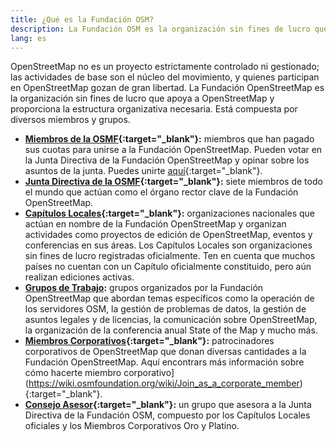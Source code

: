 ```yaml
---
title: ¿Qué es la Fundación OSM?
description: La Fundación OSM es la organización sin fines de lucro que apoya a OSM y proporciona la columna vertebral organizativa necesaria.
lang: es
---
```


OpenStreetMap no es un proyecto estrictamente controlado ni gestionado; las actividades de base son el núcleo del movimiento, y quienes participan en OpenStreetMap gozan de gran libertad. La Fundación OpenStreetMap es la organización sin fines de lucro que apoya a OpenStreetMap y proporciona la estructura organizativa necesaria. Está compuesta por diversos miembros y grupos.

* **[Miembros de la OSMF](https://wiki.osmfoundation.org/wiki/Membership){:target="_blank"}:** miembros que han pagado sus cuotas para unirse a la Fundación OpenStreetMap. Pueden votar en la Junta Directiva de la Fundación OpenStreetMap y opinar sobre los asuntos de la junta. Puedes unirte [aquí](https://wiki.osmfoundation.org/wiki/Membership){:target="_blank"}.
* **[Junta Directiva de la OSMF](https://wiki.osmfoundation.org/wiki/Officers_%26_Board){:target="_blank"}:** siete miembros de todo el mundo que actúan como el órgano rector clave de la Fundación OpenStreetMap.
* **[Capítulos Locales](https://wiki.osmfoundation.org/wiki/Local_Chapters){:target="_blank"}:** organizaciones nacionales que actúan en nombre de la Fundación OpenStreetMap y organizan actividades como proyectos de edición de OpenStreetMap, eventos y conferencias en sus áreas. Los Capítulos Locales son organizaciones sin fines de lucro registradas oficialmente. Ten en cuenta que muchos países no cuentan con un Capítulo oficialmente constituido, pero aún realizan ediciones activas.
* **[Grupos de Trabajo](/about-osm-community/working-groups.md):** grupos organizados por la Fundación OpenStreetMap que abordan temas específicos como la operación de los servidores OSM, la gestión de problemas de datos, la gestión de asuntos legales y de licencias, la comunicación sobre OpenStreetMap, la organización de la conferencia anual State of the Map y mucho más. 
* **[Miembros Corporativos](https://wiki.osmfoundation.org/wiki/Corporate_Members){:target="_blank"}:** patrocinadores corporativos de OpenStreetMap que donan diversas cantidades a la Fundación OpenStreetMap. Aquí encontrars más información sobre cómo hacerte miembro corporativo](https://wiki.osmfoundation.org/wiki/Join_as_a_corporate_member){:target="_blank"}.
* **[Consejo Asesor](https://wiki.osmfoundation.org/wiki/Advisory_Board){:target="_blank"}:** un grupo que asesora a la Junta Directiva de la Fundación OSM, compuesto por los Capítulos Locales oficiales y los Miembros Corporativos Oro y Platino.